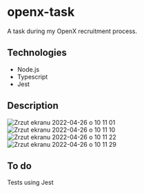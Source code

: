 # openx-task
A task during my OpenX recruitment process.

## Technologies

- Node.js
- Typescript
- Jest

## Description
![Zrzut ekranu 2022-04-26 o 10 11 01](https://user-images.githubusercontent.com/60892747/165253575-575d2bee-7286-4906-994a-9dbab90cff05.png)
![Zrzut ekranu 2022-04-26 o 10 11 10](https://user-images.githubusercontent.com/60892747/165253584-13e417cb-1447-4e78-9a2a-d3a49edd6d39.png)
![Zrzut ekranu 2022-04-26 o 10 11 22](https://user-images.githubusercontent.com/60892747/165253595-6d97c9ef-b41d-4821-be30-3809f33f7577.png)
![Zrzut ekranu 2022-04-26 o 10 11 29](https://user-images.githubusercontent.com/60892747/165253602-65fb1f6e-de39-4aad-ab95-2911227e859b.png)

## To do
Tests using Jest
